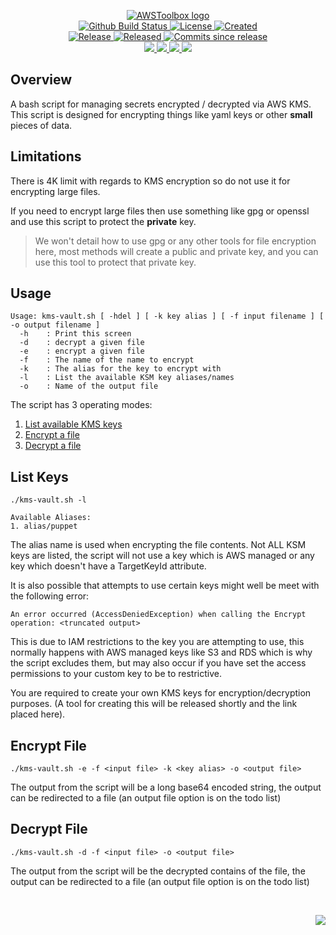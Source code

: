 <!-- markdownlint-disable -->
<p align="center">
    <a href="https://github.com/AWSToolbox/">
        <img src="https://cdn.wolfsoftware.com/assets/images/github/organisations/awstoolbox/black-and-white-circle-256.png" alt="AWSToolbox logo" />
    </a>
    <br />
    <a href="https://github.com/AWSToolbox/kms-vault/actions/workflows/cicd.yml">
        <img src="https://img.shields.io/github/actions/workflow/status/AWSToolbox/kms-vault/cicd.yml?branch=master&label=build%20status&style=for-the-badge" alt="Github Build Status" />
    </a>
    <a href="https://github.com/AWSToolbox/kms-vault/blob/master/LICENSE.md">
        <img src="https://img.shields.io/github/license/AWSToolbox/kms-vault?color=blue&label=License&style=for-the-badge" alt="License">
    </a>
    <a href="https://github.com/AWSToolbox/kms-vault">
        <img src="https://img.shields.io/github/created-at/AWSToolbox/kms-vault?color=blue&label=Created&style=for-the-badge" alt="Created">
    </a>
    <br />
    <a href="https://github.com/AWSToolbox/kms-vault/releases/latest">
        <img src="https://img.shields.io/github/v/release/AWSToolbox/kms-vault?color=blue&label=Latest%20Release&style=for-the-badge" alt="Release">
    </a>
    <a href="https://github.com/AWSToolbox/kms-vault/releases/latest">
        <img src="https://img.shields.io/github/release-date/AWSToolbox/kms-vault?color=blue&label=Released&style=for-the-badge" alt="Released">
    </a>
    <a href="https://github.com/AWSToolbox/kms-vault/releases/latest">
        <img src="https://img.shields.io/github/commits-since/AWSToolbox/kms-vault/latest.svg?color=blue&style=for-the-badge" alt="Commits since release">
    </a>
    <br />
    <a href="https://github.com/AWSToolbox/kms-vault/blob/master/.github/CODE_OF_CONDUCT.md">
        <img src="https://img.shields.io/badge/Code%20of%20Conduct-blue?style=for-the-badge" />
    </a>
    <a href="https://github.com/AWSToolbox/kms-vault/blob/master/.github/CONTRIBUTING.md">
        <img src="https://img.shields.io/badge/Contributing-blue?style=for-the-badge" />
    </a>
    <a href="https://github.com/AWSToolbox/kms-vault/blob/master/.github/SECURITY.md">
        <img src="https://img.shields.io/badge/Report%20Security%20Concern-blue?style=for-the-badge" />
    </a>
    <a href="https://github.com/AWSToolbox/kms-vault/issues">
        <img src="https://img.shields.io/badge/Get%20Support-blue?style=for-the-badge" />
    </a>
</p>

## Overview

A bash script for managing secrets encrypted / decrypted via AWS KMS. This script is designed for encrypting things like yaml keys or other **small** pieces of data.

## Limitations

There is 4K limit with regards to KMS encryption so do not use it for encrypting large files.

If you need to encrypt large files then use something like gpg or openssl and use this script to protect the **private** key.

> We won't detail how to use gpg or any other tools for file encryption here, most methods will create a public and private key, and you can use this tool to protect that private key.

## Usage

```
Usage: kms-vault.sh [ -hdel ] [ -k key alias ] [ -f input filename ] [ -o output filename ]
  -h    : Print this screen
  -d    : decrypt a given file
  -e    : encrypt a given file
  -f    : The name of the name to encrypt
  -k    : The alias for the key to encrypt with
  -l    : List the available KSM key aliases/names
  -o    : Name of the output file
```

The script has 3 operating modes:

1. [List available KMS keys](#list-keys)
2. [Encrypt a file](#encrypt-file)
3. [Decrypt a file](#decrypt-file)

<a name="list-keys"></a>
## List Keys

```shell
./kms-vault.sh -l

Available Aliases:
1. alias/puppet
```

The alias name is used when encrypting the file contents. Not ALL KSM keys are listed, the script will not use a key which is AWS managed or 
any key which doesn't have a TargetKeyId attribute.

It is also possible that attempts to use certain keys might well be meet with the following error:

```
An error occurred (AccessDeniedException) when calling the Encrypt operation: <truncated output>
```

This is due to IAM restrictions to the key you are attempting to use, this normally happens with AWS managed keys like S3 and RDS which is why the script 
excludes them, but may also occur if you have set the access permissions to your custom key to be to restrictive.

You are required to create your own KMS keys for encryption/decryption purposes. (A tool for creating this will be released shortly and the link placed here).

<a name="encrypt-file"></a>

## Encrypt File

```shell
./kms-vault.sh -e -f <input file> -k <key alias> -o <output file>
```

The output from the script will be a long base64 encoded string, the output can be redirected to a file (an output file option is on the todo list)

<a name="decrypt-file"></a>

## Decrypt File

```shell
./kms-vault.sh -d -f <input file> -o <output file>
```

The output from the script will be the decrypted contains of the file, the output can be redirected to a file (an output file option is on the todo list)

<br />
<p align="right"><a href="https://wolfsoftware.com/"><img src="https://img.shields.io/badge/Created%20by%20Wolf%20on%20behalf%20of%20Wolf%20Software-blue?style=for-the-badge" /></a></p>
